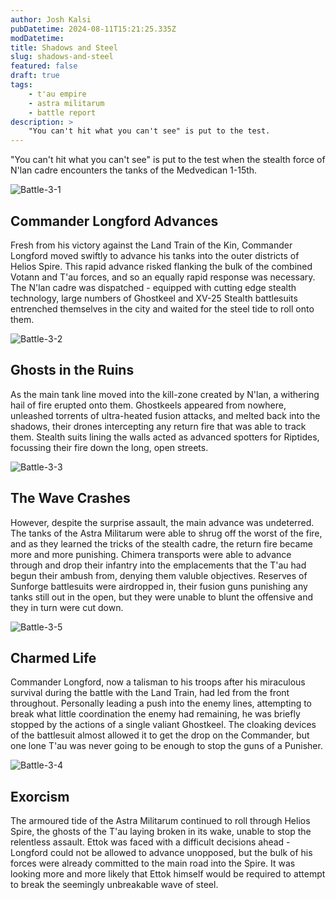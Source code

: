 ```yaml
---
author: Josh Kalsi
pubDatetime: 2024-08-11T15:21:25.335Z
modDatetime:
title: Shadows and Steel
slug: shadows-and-steel
featured: false
draft: true
tags:
    - t'au empire
    - astra militarum
    - battle report
description: >
    "You can't hit what you can't see" is put to the test.
---
```


"You can't hit what you can't see" is put to the test when the stealth force of N'lan cadre encounters the tanks of the Medvedican 1-15th.

![Battle-3-1](@assets/images/battle-3-1.jpg)

## Commander Longford Advances

Fresh from his victory against the Land Train of the Kin, Commander Longford moved swiftly to advance his tanks into the outer districts of Helios Spire. This rapid advance risked flanking the bulk of the combined Votann and T'au forces, and so an equally rapid response was necessary. The N'lan cadre was dispatched - equipped with cutting edge stealth technology, large numbers of Ghostkeel and XV-25 Stealth battlesuits entrenched themselves in the city and waited for the steel tide to roll onto them.

![Battle-3-2](@assets/images/battle-3-2.jpg)

## Ghosts in the Ruins

As the main tank line moved into the kill-zone created by N'lan, a withering hail of fire erupted onto them. Ghostkeels appeared from nowhere, unleashed torrents of ultra-heated fusion attacks, and melted back into the shadows, their drones intercepting any return fire that was able to track them. Stealth suits lining the walls acted as advanced spotters for Riptides, focussing their fire down the long, open streets.

![Battle-3-3](@assets/images/battle-3-3.jpg)

## The Wave Crashes

However, despite the surprise assault, the main advance was undeterred. The tanks of the Astra Militarum were able to shrug off the worst of the fire, and as they learned the tricks of the stealth cadre, the return fire became more and more punishing. Chimera transports were able to advance through and drop their infantry into the emplacements that the T'au had begun their ambush from, denying them valuble objectives. Reserves of Sunforge battlesuits were airdropped in, their fusion guns punishing any tanks still out in the open, but they were unable to blunt the offensive and they in turn were cut down.

![Battle-3-5](@assets/images/battle-3-5.jpg)

## Charmed Life

Commander Longford, now a talisman to his troops after his miraculous survival during the battle with the Land Train, had led from the front throughout. Personally leading a push into the enemy lines, attempting to break what little coordination the enemy had remaining, he was briefly stopped by the actions of a single valiant Ghostkeel. The cloaking devices of the battlesuit almost allowed it to get the drop on the Commander, but one lone T'au was never going to be enough to stop the guns of a Punisher.

![Battle-3-4](@assets/images/battle-3-4.jpg)

## Exorcism

The armoured tide of the Astra Militarum continued to roll through Helios Spire, the ghosts of the T'au laying broken in its wake, unable to stop the relentless assault. Ettok was faced with a difficult decisions ahead - Longford could not be allowed to advance unopposed, but the bulk of his forces were already committed to the main road into the Spire. It was looking more and more likely that Ettok himself would be required to attempt to break the seemingly unbreakable wave of steel.
